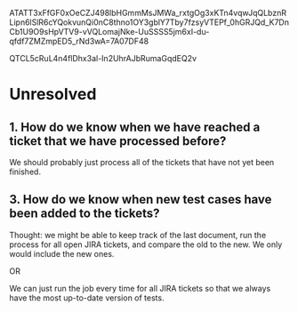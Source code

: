 ATATT3xFfGF0xOeCZJ498lbHGmmMsJMWa_rxtgOg3xKTn4vqwJqQLbznRLipn6lSlR6cYQokvunQi0nC8thno1OY3gblY7Tby7fzsyVTEPf_0hGRJQd_K7DnCb1U9O9sHpVTV9-vVQLomajNke-UuSSSS5jm6xI-du-qfdf7ZMZmpED5_rNd3wA=7A07DF48

QTCL5cRuL4n4flDhx3al-In2UhrAJbRumaGqdEQ2v

# Unresolved

## 1. How do we know when we have reached a ticket that we have processed before?

We should probably just process all of the tickets that have not yet been finished.

## 3. How do we know when new test cases have been added to the tickets?

Thought: we might be able to keep track of the last document, run the process for all open JIRA tickets, and compare the old to the new. We only would include the new ones.

OR 

We can just run the job every time for all JIRA tickets so that we always have the most up-to-date version of tests.

